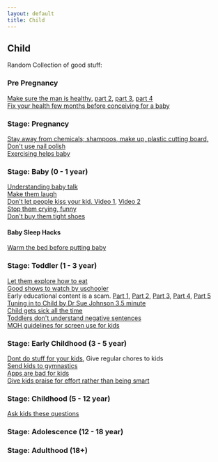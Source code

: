 ```yaml
---
layout: default
title: Child
---
```


## Child

Random Collection of good stuff:

### Pre Pregnancy

[Make sure the man is healthy](https://www.instagram.com/reel/DABQmsMOh9E/), [part 2](https://www.instagram.com/reel/C7mazfGNUfj/), [part 3](https://www.instagram.com/reel/DEFgzNRpmHf), [part 4](https://www.instagram.com/reel/DEdjOoWSiEn)  
[Fix your health few months before conceiving for a baby](https://www.instagram.com/p/CvXc0HAuiCo/)  

### Stage: Pregnancy

[Stay away from chemicals; shampoos, make up, plastic cutting board, ](https://www.instagram.com/reel/DALFg4bIhE5/)  
  [Don't use nail polish](https://www.instagram.com/reel/C_AQEC5yQ0t/)  
[Exercising helps baby](https://www.instagram.com/reel/DE_4BUloCQX)  


### Stage: Baby (0 - 1 year)

[Understanding baby talk](https://www.instagram.com/reel/C-agRVNO72h)  
[Make them laugh](https://www.instagram.com/reel/C_baC32yGMD)  
[Don't let people kiss your kid. Video 1](https://www.instagram.com/reel/DBuQkYyI2QB/), [Video 2](https://www.instagram.com/reel/C_-ookdOQR5)  
[Stop them crying, funny](https://www.instagram.com/reel/DCioamDNVhO/)  
[Don't buy them tight shoes](https://www.instagram.com/p/DDsLEB5qsj9)  


#### Baby Sleep Hacks
[Warm the bed before putting baby](https://www.instagram.com/reel/DBb2oqfvyMg/?igsh=MzRlODBiNWFlZA==)  


### Stage: Toddler (1 - 3 year)

[Let them explore how to eat](https://www.instagram.com/reel/DGbPMmMCRcw)  
[Good shows to watch by uschooler](https://www.instagram.com/uschooler/)  
Early educational content is a scam. [Part 1](https://www.instagram.com/reel/DETDA9LIBJ_), [Part 2](https://www.instagram.com/reel/DEVlUsCII5I/), [Part 3](https://www.instagram.com/reel/DEXvugJoWuF/), [Part 4](https://www.instagram.com/p/DEfh9RKoh6p/), [Part 5](https://www.instagram.com/reel/DEnhxcOoSSX)  
[Tuning in to Child by Dr Sue Johnson 3.5 minute](https://youtu.be/ws-4Oy0ongU?si=mjDX1d0klO9Rz-OS&t=2010)  
[Child gets sick all the time](https://www.instagram.com/reel/DBEjNPyPDFB/)  
[Toddlers don't understand negative sentences](https://www.instagram.com/reel/DBbgm8Rv0hX/?igsh=MzRlODBiNWFlZA==)  
[MOH guidelines for screen use for kids](https://www.instagram.com/p/DFFCKeNNNFq)  

### Stage: Early Childhood (3 - 5 year)

[Dont do stuff for your kids](https://www.instagram.com/reel/DBOqgdlPamH), Give regular chores to kids  
[Send kids to gymnastics](https://www.instagram.com/reel/DBjrS4kRaah/)  
[Apps are bad for kids](https://www.instagram.com/reel/C_IkpAQOzSq)  
[Give kids praise for effort rather than being smart](https://www.instagram.com/reel/DF0ARH0IxG_)  

### Stage: Childhood (5 - 12 year)

[Ask kids these questions](https://www.instagram.com/reel/DBomOE7ii9j/?igsh=MzRlODBiNWFlZA%3D%3D)  


### Stage: Adolescence (12 - 18 year)

### Stage: Adulthood (18+)


